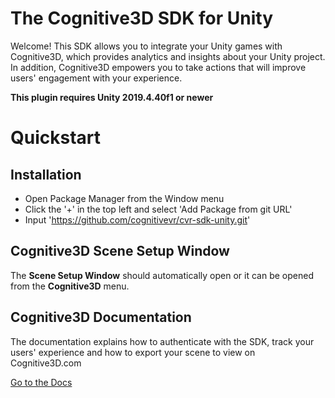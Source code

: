 The Cognitive3D SDK for Unity
=========
Welcome!  This SDK allows you to integrate your Unity games with Cognitive3D, which provides analytics and insights about your Unity project.  In addition, Cognitive3D empowers you to take actions that will improve users' engagement with your experience.

**This plugin requires Unity 2019.4.40f1 or newer**



Quickstart
=========
## Installation

* Open Package Manager from the Window menu
* Click the '+' in the top left and select 'Add Package from git URL'
* Input 'https://github.com/cognitivevr/cvr-sdk-unity.git'

## Cognitive3D Scene Setup Window

The **Scene Setup Window** should automatically open or it can be opened from the **Cognitive3D** menu.

## Cognitive3D Documentation

The documentation explains how to authenticate with the SDK, track your users' experience and how to export your scene to view on Cognitive3D.com

[Go to the Docs](https://docs.cognitive3d.com/unity/minimal-setup-guide/)
